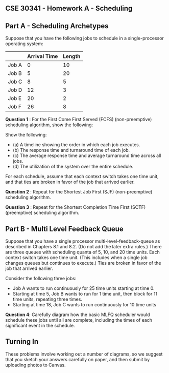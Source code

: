 CSE 30341 - Homework A - Scheduling
-------------------------------

Part A - Scheduling Archetypes
----------------------------------

Suppose that you have the following jobs to schedule
in a single-processor operating system:

|      | Arrival Time | Length |
|------|----|----|
|Job A | 0  | 10 |
|Job B | 5  | 20 |
|Job C | 8  | 5  |
|Job D | 12 | 3  |
|Job E | 20 | 2  |
|Job F | 26 | 8  |

**Question 1** : For the First Come First Served (FCFS) (non-preemptive) scheduling algorithm, show the following:

Show the following:
- (a) A timeline showing the order in which each job executes.
- (b) The response time and turnaround time of each job.
- (c) The average response time and average turnaround time across all jobs.
- (d) The utilization of the system over the entire schedule.

For each schedule, assume that each context switch takes one time unit,
and that ties are broken in favor of the job that arrived earlier.

**Question 2** : Repeat for the Shortest Job First (SJF) (non-preemptive) scheduling algorithm.

**Question 3** : Repeat for the Shortest Completion Time First (SCTF) (preemptive) scheduling algorithm.

Part B - Multi Level Feedback Queue
---------------------------------------

Suppose that you have a single processor multi-level-feedback-queue
as described in Chapters 8.1 and 8.2.  (Do not add the later extra rules.)
There are three queues with scheduling quanta of 5, 10, and 20 time units.
Each context switch takes one time unit.  (This includes when a single
job changes queues but continues to execute.) Ties are broken in favor of
the job that arrived earlier.

Consider the following three jobs:

- Job A wants to run continuously for 25 time units starting at time 0.
- Starting at time 5, Job B wants to run for 1 time unit, then block for 11 time units, repeating three times.
- Starting at time 18, Job C wants to run continuously for 10 time units

**Question 4**: Carefully diagram how the basic MLFQ scheduler would schedule these jobs until all are complete,
including the times of each significant event in the schedule.

Turning In
----------
These problems involve working out a number of diagrams,
so we suggest that you sketch your answers carefully on
paper, and then submit by uploading photos to Canvas.


